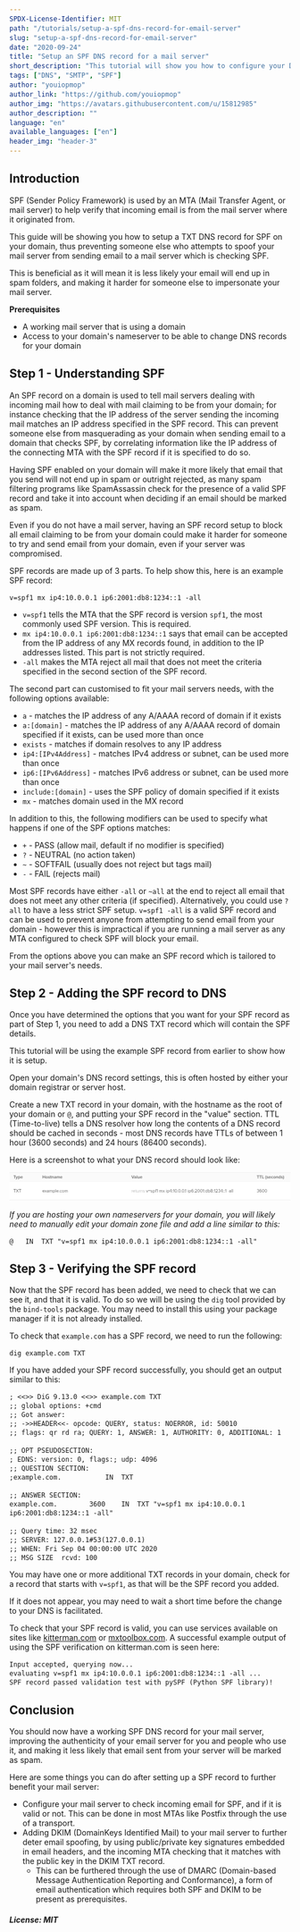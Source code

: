 ```yaml
---
SPDX-License-Identifier: MIT
path: "/tutorials/setup-a-spf-dns-record-for-email-server"
slug: "setup-a-spf-dns-record-for-email-server"
date: "2020-09-24"
title: "Setup an SPF DNS record for a mail server"
short_description: "This tutorial will show you how to configure your DNS with a SPF record to improve your email authenticity"
tags: ["DNS", "SMTP", "SPF"]
author: "youiopmop"
author_link: "https://github.com/youiopmop"
author_img: "https://avatars.githubusercontent.com/u/15812985"
author_description: ""
language: "en"
available_languages: ["en"]
header_img: "header-3"
---
```


## Introduction

SPF (Sender Policy Framework) is used by an MTA (Mail Transfer Agent, or mail server) to help verify that incoming email is from the mail server where it originated from.

This guide will be showing you how to setup a TXT DNS record for SPF on your domain, thus preventing someone else who attempts to spoof your mail server from sending email to a mail server which is checking SPF.

This is beneficial as it will mean it is less likely your email will end up in spam folders, and making it harder for someone else to impersonate your mail server.

**Prerequisites**

* A working mail server that is using a domain
* Access to your domain's nameserver to be able to change DNS records for your domain

## Step 1 - Understanding SPF

An SPF record on a domain is used to tell mail servers dealing with incoming mail how to deal with mail claiming to be from your domain; for instance checking that the IP address of the server sending the incoming mail matches an IP address specified in the SPF record. This can prevent someone else from masquerading as your domain when sending email to a domain that checks SPF, by correlating information like the IP address of the connecting MTA with the SPF record if it is specified to do so.

Having SPF enabled on your domain will make it more likely that email that you send will not end up in spam or outright rejected, as many spam filtering programs like SpamAssassin check for the presence of a valid SPF record and take it into account when deciding if an email should be marked as spam.

Even if you do not have a mail server, having an SPF record setup to block all email claiming to be from your domain could make it harder for someone to try and send email from your domain, even if your server was compromised.

SPF records are made up of 3 parts. To help show this, here is an example SPF record:

```console
v=spf1 mx ip4:10.0.0.1 ip6:2001:db8:1234::1 -all
```

* `v=spf1` tells the MTA that the SPF record is version `spf1`, the most commonly used SPF version. This is required.
* `mx ip4:10.0.0.1 ip6:2001:db8:1234::1` says that email can be accepted from the IP address of any MX records found, in addition to the IP addresses listed. This part is not strictly required.
* `-all` makes the MTA reject all mail that does not meet the criteria specified in the second section of the SPF record.

The second part can customised to fit your mail servers needs, with the following options available:

* `a` - matches the IP address of any A/AAAA record of domain if it exists
* `a:[domain]` - matches the IP address of any A/AAAA record of domain specified if it exists, can be used more than once
* `exists` - matches if domain resolves to any IP address
* `ip4:[IPv4Address]` - matches IPv4 address or subnet, can be used more than once
* `ip6:[IPv6Address]` - matches IPv6 address or subnet, can be used more than once
* `include:[domain]` - uses the SPF policy of domain specified if it exists
* `mx` - matches domain used in the MX record

In addition to this, the following modifiers can be used to specify what happens if one of the SPF options matches:

* `+` - PASS (allow mail, default if no modifier is specified)
* `?` - NEUTRAL (no action taken)
* `~` - SOFTFAIL (usually does not reject but tags mail)
* `-` - FAIL (rejects mail)

Most SPF records have either `-all` or `~all` at the end to reject all email that does not meet any other criteria (if specified). Alternatively, you could use `?all` to have a less strict SPF setup. `v=spf1 -all` is a valid SPF record and can be used to prevent anyone from attempting to send email from your domain - however this is impractical if you are running a mail server as any MTA configured to check SPF will block your email.

From the options above you can make an SPF record which is tailored to your mail server's needs.

## Step 2 - Adding the SPF record to DNS

Once you have determined the options that you want for your SPF record as part of Step 1, you need to add a DNS TXT record which will contain the SPF details.

This tutorial will be using the example SPF record from earlier to show how it is setup.

Open your domain's DNS record settings, this is often hosted by either your domain registrar or server host.

Create a new TXT record in your domain, with the hostname as the root of your domain or `@`, and putting your SPF record in the "value" section. TTL (Time-to-live) tells a DNS resolver how long the contents of a DNS record should be cached in seconds - most DNS records have TTLs of between 1 hour (3600 seconds) and 24 hours (86400 seconds).

Here is a screenshot to what your DNS record should look like:

![Example SPF DNS Record](images/01-spfdnsrecord.png)

*If you are hosting your own nameservers for your domain, you will likely need to manually edit your domain zone file and add a line similar to this:*

```console
@	IN	TXT	"v=spf1 mx ip4:10.0.0.1 ip6:2001:db8:1234::1 -all"
```

## Step 3 - Verifying the SPF record

Now that the SPF record has been added, we need to check that we can see it, and that it is valid. To do so we will be using the `dig` tool provided by the `bind-tools` package. You may need to install this using your package manager if it is not already installed.

To check that `example.com` has a SPF record, we need to run the following:

```dig
dig example.com TXT
```

If you have added your SPF record successfully, you should get an output similar to this:

```dig
; <<>> DiG 9.13.0 <<>> example.com TXT
;; global options: +cmd
;; Got answer:
;; ->>HEADER<<- opcode: QUERY, status: NOERROR, id: 50010
;; flags: qr rd ra; QUERY: 1, ANSWER: 1, AUTHORITY: 0, ADDITIONAL: 1

;; OPT PSEUDOSECTION:
; EDNS: version: 0, flags:; udp: 4096
;; QUESTION SECTION:
;example.com.			IN	TXT

;; ANSWER SECTION:
example.com.		3600	IN	TXT	"v=spf1 mx ip4:10.0.0.1 ip6:2001:db8:1234::1 -all"

;; Query time: 32 msec
;; SERVER: 127.0.0.1#53(127.0.0.1)
;; WHEN: Fri Sep 04 00:00:00 UTC 2020
;; MSG SIZE  rcvd: 100
```

You may have one or more additional TXT records in your domain, check for a record that starts with `v=spf1`, as that will be the SPF record you added.

If it does not appear, you may need to wait a short time before the change to your DNS is facilitated.

To check that your SPF record is valid, you can use services available on sites like [kitterman.com](https://www.kitterman.com/spf/validate.html) or [mxtoolbox.com](https://mxtoolbox.com/spf.aspx). A successful example output of using the SPF verification on kitterman.com is seen here:

```console
Input accepted, querying now...
evaluating v=spf1 mx ip4:10.0.0.1 ip6:2001:db8:1234::1 -all ...
SPF record passed validation test with pySPF (Python SPF library)!
```

## Conclusion

You should now have a working SPF DNS record for your mail server, improving the authenticity of your email server for you and people who use it, and making it less likely that email sent from your server will be marked as spam.

Here are some things you can do after setting up a SPF record to further benefit your mail server:

* Configure your mail server to check incoming email for SPF, and if it is valid or not. This can be done in most MTAs like Postfix through the use of a transport.
* Adding DKIM (DomainKeys Identified Mail) to your mail server to further deter email spoofing, by using public/private key signatures embedded in email headers, and the incoming MTA checking that it matches with the public key in the DKIM TXT record.
  * This can be furthered through the use of DMARC (Domain-based Message Authentication Reporting and Conformance), a form of email authentication which requires both SPF and DKIM to be present as prerequisites.

##### License: MIT

<!---

Contributors's Certificate of Origin

By making a contribution to this project, I certify that:

(a) The contribution was created in whole or in part by me and I have
    the right to submit it under the license indicated in the file; or

(b) The contribution is based upon previous work that, to the best of my
    knowledge, is covered under an appropriate license and I have the
    right under that license to submit that work with modifications,
    whether created in whole or in part by me, under the same license
    (unless I am permitted to submit under a different license), as
    indicated in the file; or

(c) The contribution was provided directly to me by some other person
    who certified (a), (b) or (c) and I have not modified it.

(d) I understand and agree that this project and the contribution are
    public and that a record of the contribution (including all personal
    information I submit with it, including my sign-off) is maintained
    indefinitely and may be redistributed consistent with this project
    or the license(s) involved.

Signed-off-by: youiopmop <rosethorn@riseup.net>

-->
